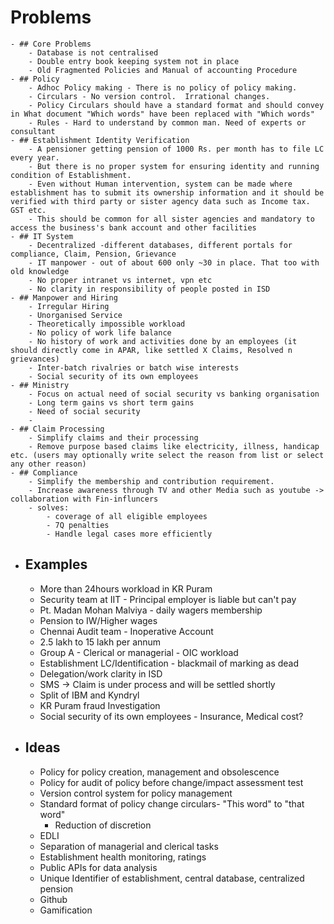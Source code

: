 # Problems
	- ## Core Problems
		- Database is not centralised
		- Double entry book keeping system not in place
		- Old Fragmented Policies and Manual of accounting Procedure
	- ## Policy
		- Adhoc Policy making - There is no policy of policy making.
		- Circulars - No version control.  Irrational changes.
		- Policy Circulars should have a standard format and should convey in What document "Which words" have been replaced with "Which words"
		- Rules - Hard to understand by common man. Need of experts or consultant
	- ## Establishment Identity Verification
		- A pensioner getting pension of 1000 Rs. per month has to file LC every year.
		- But there is no proper system for ensuring identity and running condition of Establishment.
		- Even without Human intervention, system can be made where establishment has to submit its ownership information and it should be verified with third party or sister agency data such as Income tax. GST etc.
		- This should be common for all sister agencies and mandatory to access the business's bank account and other facilities
	- ## IT System
		- Decentralized -different databases, different portals for compliance, Claim, Pension, Grievance
		- IT manpower - out of about 600 only ~30 in place. That too with old knowledge
		- No proper intranet vs internet, vpn etc
		- No clarity in responsibility of people posted in ISD
	- ## Manpower and Hiring
		- Irregular Hiring
		- Unorganised Service
		- Theoretically impossible workload
		- No policy of work life balance
		- No history of work and activities done by an employees (it should directly come in APAR, like settled X Claims, Resolved n grievances)
		- Inter-batch rivalries or batch wise interests
		- Social security of its own employees
	- ## Ministry
		- Focus on actual need of social security vs banking organisation
		- Long term gains vs short term gains
		- Need of social security
		-
	- ## Claim Processing
		- Simplify claims and their processing
		- Remove purpose based claims like electricity, illness, handicap etc. (users may optionally write select the reason from list or select any other reason)
	- ## Compliance
		- Simplify the membership and contribution requirement.
		- Increase awareness through TV and other Media such as youtube -> collaboration with Fin-influncers
		- solves:
			- coverage of all eligible employees
			- 7Q penalties
			- Handle legal cases more efficiently
- ## Examples
	- More than 24hours workload in KR Puram
	- Security team at IIT - Principal employer is liable but can't pay
	- Pt. Madan Mohan Malviya - daily wagers membership
	- Pension to IW/Higher wages
	- Chennai Audit team - Inoperative Account
	- 2.5 lakh to 15 lakh per annum
	- Group A - Clerical or managerial - OIC workload
	- Establishment LC/Identification - blackmail of marking as dead
	- Delegation/work clarity in ISD
	- SMS -> Claim is under process and will be settled shortly
	- Split of IBM and Kyndryl
	- KR Puram fraud Investigation
	- Social security of its own employees - Insurance, Medical cost?
- ## Ideas
	- Policy for policy creation, management and obsolescence
	- Policy for audit of policy before change/impact assessment test
	- Version control system for policy management
	- Standard format of policy change circulars- "This word" to "that word"
		- Reduction of discretion
	- EDLI
	- Separation of managerial and clerical tasks
	- Establishment health monitoring, ratings
	- Public APIs for data analysis
	- Unique Identifier of establishment, central database, centralized pension
	- Github
	- Gamification